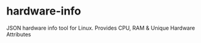 # hardware-info
JSON hardware info tool for Linux. Provides CPU, RAM &amp; Unique Hardware Attributes
